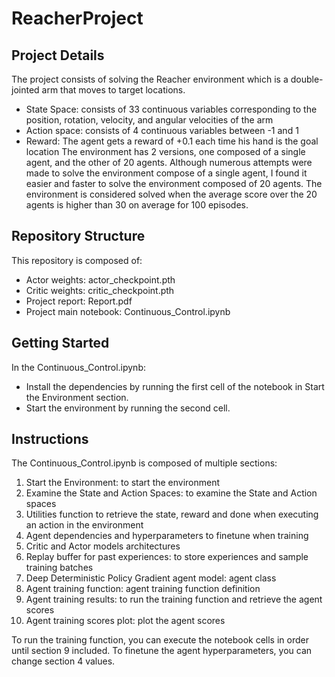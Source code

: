 # ReacherProject

## Project Details
The project consists of solving the Reacher environment which is a double-jointed arm that moves to target locations.
-	State Space: consists of 33 continuous variables corresponding to the position, rotation, velocity, and angular velocities of the arm
-	Action space: consists of 4 continuous variables between -1 and 1
-	Reward: The agent gets a reward of +0.1 each time his hand is the goal location
The environment has 2 versions, one composed of a single agent, and the other of 20 agents. Although numerous attempts were made to solve the environment compose of a single agent, I found it easier and faster to solve the environment composed of 20 agents.
The environment is considered solved when the average score over the 20 agents is higher than 30 on average for 100 episodes.

## Repository Structure
This repository is composed of:
- Actor weights: actor_checkpoint.pth
- Critic weights: critic_checkpoint.pth
- Project report: Report.pdf
- Project main notebook: Continuous_Control.ipynb

## Getting Started
In the Continuous_Control.ipynb:
- Install the dependencies by running the first cell of the notebook in Start the Environment section.
- Start the environment by running the second cell.

## Instructions
The Continuous_Control.ipynb is composed of multiple sections:
1. Start the Environment: to start the environment
2. Examine the State and Action Spaces: to examine the State and Action spaces
3. Utilities function to retrieve the state, reward and done when executing an action in the environment
4. Agent dependencies and hyperparameters to finetune when training
5. Critic and Actor models architectures
6. Replay buffer for past experiences: to store experiences and sample training batches
7. Deep Deterministic Policy Gradient agent model: agent class
8. Agent training function: agent training function definition
9. Agent training results: to run the training function and retrieve the agent scores
10. Agent training scores plot: plot the agent scores

To run the training function, you can execute the notebook cells in order until section 9 included.
To finetune the agent hyperparameters, you can change section 4 values.

